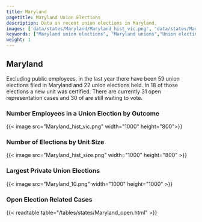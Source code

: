 ```yaml
---
title: Maryland
pagetitle: Maryland Union Elections
description: Data on recent union elections in Maryland.
images: ['data/states/Maryland/Maryland_hist_vic.png', 'data/states/Maryland/Maryland_hist_size.png', 'data/states/Maryland/Maryland_10.png']
keywords: ["Maryland union elections", "Maryland unions","Union elections"]
weight: 1
---
```

##  Maryland

Excluding public employees, in the last year there have been 59 union elections filed in Maryland and 22 union elections held. In 18 of those elections a new unit was certified. There are currently 31 open representation cases and 30 of are still waiting to vote.

### Number Employees in a Union Election by Outcome
{{< image src="Maryland_hist_vic.png" width="1000" height="800">}}

### Number of Elections by Unit Size
{{< image src="Maryland_hist_size.png" width="1000" height="800" >}}

### Largest Private Union Elections
{{< image src="Maryland_10.png" width="1000" height="1000"  >}}

### Open Election Related Cases
{{< readtable table="/tables/states/Maryland_open.html" >}}

